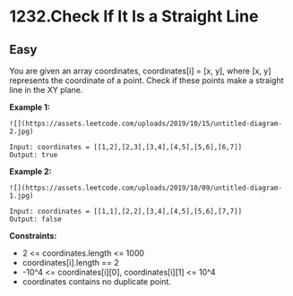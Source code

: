 1232.Check If It Is a Straight Line
===================

Easy
-------------------

You are given an array coordinates, coordinates[i] = [x, y], where [x, y] represents the coordinate of a point. Check if these points make a straight line in the XY plane.

**Example 1:**

    ![](https://assets.leetcode.com/uploads/2019/10/15/untitled-diagram-2.jpg)

    Input: coordinates = [[1,2],[2,3],[3,4],[4,5],[5,6],[6,7]]
    Output: true

**Example 2:**

    ![](https://assets.leetcode.com/uploads/2019/10/09/untitled-diagram-1.jpg)

    Input: coordinates = [[1,1],[2,2],[3,4],[4,5],[5,6],[7,7]]
    Output: false
 
**Constraints:**

* 2 <= coordinates.length <= 1000
* coordinates[i].length == 2
* -10^4 <= coordinates[i][0], coordinates[i][1] <= 10^4
* coordinates contains no duplicate point.